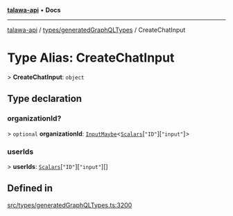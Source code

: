 [**talawa-api**](../../../README.md) • **Docs**

***

[talawa-api](../../../modules.md) / [types/generatedGraphQLTypes](../README.md) / CreateChatInput

# Type Alias: CreateChatInput

\> **CreateChatInput**: `object`

## Type declaration

### organizationId?

\> `optional` **organizationId**: [`InputMaybe`](InputMaybe.md)\<[`Scalars`](Scalars.md)\[`"ID"`\]\[`"input"`\]\>

### userIds

\> **userIds**: [`Scalars`](Scalars.md)\[`"ID"`\]\[`"input"`\][]

## Defined in

[src/types/generatedGraphQLTypes.ts:3200](https://github.com/PalisadoesFoundation/talawa-api/blob/fb5076f344cd74d4e51c692cbc70fc337bf1ac39/src/types/generatedGraphQLTypes.ts#L3200)
